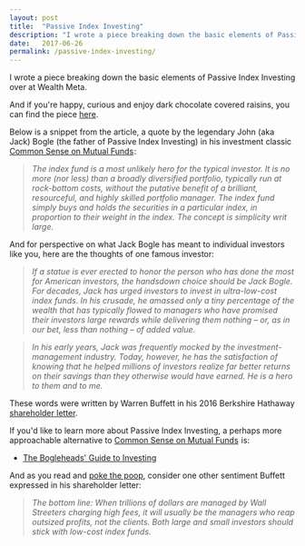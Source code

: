 ```yaml
---
layout: post
title:  "Passive Index Investing"
description: "I wrote a piece breaking down the basic elements of Passive Index Investing over at Wealth Meta."
date:   2017-06-26
permalink: /passive-index-investing/
---
```


I wrote a piece breaking down the basic elements of Passive Index Investing over at Wealth Meta. 

And if you're happy, curious and enjoy dark chocolate covered raisins, you can find the piece [here](https://goo.gl/XSviRZ).

Below is a snippet from the article, a quote by the legendary John (aka Jack) Bogle (the father of Passive Index Investing) in his investment classic <a href="https://www.amazon.com/gp/product/0470138130/ref=as_li_tl?ie=UTF8&camp=1789&creative=9325&creativeASIN=0470138130&linkCode=as2&tag=gilbertindex-20&linkId=56c03e88b986ed612e3cb40dccd02e52">Common Sense on Mutual Funds</a><img src="//ir-na.amazon-adsystem.com/e/ir?t=gilbertindex-20&l=am2&o=1&a=0470138130" width="1" height="1" border="0" alt="" style="border:none !important; margin:0px !important;" />:

> *The index fund is a most unlikely hero for the typical investor. It is no more (nor less) than a broadly diversified portfolio, typically run at rock-bottom costs, without the putative benefit of a brilliant, resourceful, and highly skilled portfolio manager. The index fund simply buys and holds the securities in a particular index, in proportion to their weight in the index. The concept is simplicity writ large.*

And for perspective on what Jack Bogle has meant to individual investors like you, here are the thoughts of one famous investor: 

> *If a statue is ever erected to honor the person who has done the most for American investors, the handsdown
choice should be Jack Bogle. For decades, Jack has urged investors to invest in ultra-low-cost index funds.
In his crusade, he amassed only a tiny percentage of the wealth that has typically flowed to managers who have
promised their investors large rewards while delivering them nothing – or, as in our bet, less than nothing – of
added value.*

> *In his early years, Jack was frequently mocked by the investment-management industry. Today,
however, he has the satisfaction of knowing that he helped millions of investors realize far better returns on their
savings than they otherwise would have earned. He is a hero to them and to me.*

These words were written by Warren Buffett in his 2016 Berkshire Hathaway [shareholder letter](http://www.berkshirehathaway.com/letters/2016ltr.pdf).

If you'd like to learn more about Passive Index Investing, a perhaps more approachable alternative to <a href="https://www.amazon.com/gp/product/0470138130/ref=as_li_tl?ie=UTF8&camp=1789&creative=9325&creativeASIN=0470138130&linkCode=as2&tag=gilbertindex-20&linkId=56c03e88b986ed612e3cb40dccd02e52">Common Sense on Mutual Funds</a><img src="//ir-na.amazon-adsystem.com/e/ir?t=gilbertindex-20&l=am2&o=1&a=0470138130" width="1" height="1" border="0" alt="" style="border:none !important; margin:0px !important;" /> is: <br> 

* <a href="https://www.amazon.com/gp/product/1118921283/ref=as_li_tl?ie=UTF8&camp=1789&creative=9325&creativeASIN=1118921283&linkCode=as2&tag=gilbertindex-20&linkId=e9f9b8abd63e9325b6c6fd489b6ca8a4">The Bogleheads' Guide to Investing</a><img src="//ir-na.amazon-adsystem.com/e/ir?t=gilbertindex-20&l=am2&o=1&a=1118921283" width="1" height="1" border="0" alt="" style="border:none !important; margin:0px !important;" />

And as you read and [poke the poop](http://www.nytimes.com/2013/12/29/business/the-merchant-of-just-be-happy.html), consider one other sentiment Buffett expressed in his shareholder letter:

> *The bottom line: When trillions of dollars are managed by Wall Streeters charging high fees, it will usually be the managers who reap outsized profits, not the clients. Both large and small investors should stick with low-cost index funds.*
